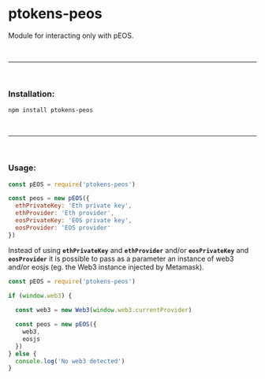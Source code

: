 # ptokens-peos

Module for interacting only with pEOS.

&nbsp;

***

&nbsp;

### Installation:

```
npm install ptokens-peos
```

&nbsp;

***

&nbsp;

### Usage:

```js
const pEOS = require('ptokens-peos')

const peos = new pEOS({
  ethPrivateKey: 'Eth private key',
  ethProvider: 'Eth provider',
  eosPrivateKey: 'EOS private key',
  eosProvider: 'EOS provider'
})
```

Instead of using __`ethPrivateKey`__ and __`ethProvider`__ and/or __`eosPrivateKey`__ and __`eosProvider`__ it is possible to pass as a parameter an instance of web3 and/or eosjs (eg. the Web3 instance injected by Metamask).

```js
const pEOS = require('ptokens-peos')

if (window.web3) {
  
  const web3 = new Web3(window.web3.currentProvider)

  const peos = new pEOS({
    web3,
    eosjs
  })
} else {
  console.log('No web3 detected')
}
```